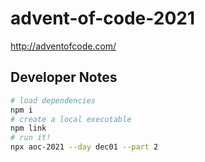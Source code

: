 # advent-of-code-2021
http://adventofcode.com/


## Developer Notes
```sh
# load dependencies
npm i
# create a local executable
npm link
# run it!
npx aoc-2021 --day dec01 --part 2
```